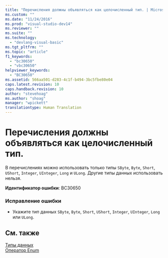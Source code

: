 ```yaml
---
title: "Перечисления должны объявляться как целочисленный тип. | Microsoft Docs"
ms.custom: ""
ms.date: "11/24/2016"
ms.prod: "visual-studio-dev14"
ms.reviewer: ""
ms.suite: ""
ms.technology: 
  - "devlang-visual-basic"
ms.tgt_pltfrm: ""
ms.topic: "article"
f1_keywords: 
  - "bc30650"
  - "vbc30650"
helpviewer_keywords: 
  - "BC30650"
ms.assetid: 566aa501-d283-4c1f-b494-3bc5fbe80e04
caps.latest.revision: 10
caps.handback.revision: 10
author: "stevehoag"
ms.author: "shoag"
manager: "wpickett"
translationtype: Human Translation
---
```

# Перечисления должны объявляться как целочисленный тип.
В перечислениях можно использовать только типы `SByte`, `Byte`, `Short`, `UShort`, `Integer`, `UInteger`, `Long` и `ULong`. Другие типы данных использовать нельзя.  
  
 **Идентификатор ошибки**: BC30650  
  
### Исправление ошибки  
  
-   Укажите тип данных `SByte`, `Byte`, `Short`, `UShort`, `Integer`, `UInteger`, `Long` или `ULong`.  
  
## См. также  
 [Типы данных](../../visual-basic/language-reference/data-types/data-type-summary.md)   
 [Оператор Enum](../../visual-basic/language-reference/statements/enum-statement.md)
